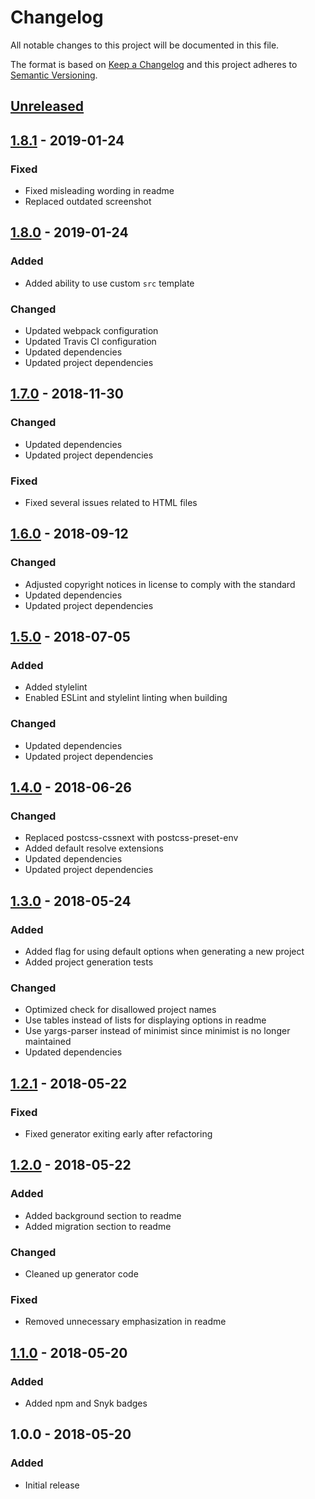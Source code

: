 # Changelog

All notable changes to this project will be documented in this file.

The format is based on [Keep a Changelog](http://keepachangelog.com/en/1.0.0/)
and this project adheres to [Semantic Versioning](http://semver.org/spec/v2.0.0.html).

## [Unreleased]

## [1.8.1] - 2019-01-24

### Fixed

+ Fixed misleading wording in readme
+ Replaced outdated screenshot

## [1.8.0] - 2019-01-24

### Added

+ Added ability to use custom `src` template

### Changed

+ Updated webpack configuration
+ Updated Travis CI configuration
+ Updated dependencies
+ Updated project dependencies

## [1.7.0] - 2018-11-30

### Changed

+ Updated dependencies
+ Updated project dependencies

### Fixed

+ Fixed several issues related to HTML files

## [1.6.0] - 2018-09-12

### Changed

+ Adjusted copyright notices in license to comply with the standard
+ Updated dependencies
+ Updated project dependencies

## [1.5.0] - 2018-07-05

### Added

+ Added stylelint
+ Enabled ESLint and stylelint linting when building

### Changed

+ Updated dependencies
+ Updated project dependencies

## [1.4.0] - 2018-06-26

### Changed

+ Replaced postcss-cssnext with postcss-preset-env
+ Added default resolve extensions
+ Updated dependencies
+ Updated project dependencies

## [1.3.0] - 2018-05-24

### Added

+ Added flag for using default options when generating a new project
+ Added project generation tests

### Changed

+ Optimized check for disallowed project names
+ Use tables instead of lists for displaying options in readme
+ Use yargs-parser instead of minimist since minimist is no longer maintained
+ Updated dependencies

## [1.2.1] - 2018-05-22

### Fixed

+ Fixed generator exiting early after refactoring

## [1.2.0] - 2018-05-22

### Added

+ Added background section to readme
+ Added migration section to readme

### Changed

+ Cleaned up generator code

### Fixed

+ Removed unnecessary emphasization in readme

## [1.1.0] - 2018-05-20

### Added

+ Added npm and Snyk badges

## 1.0.0 - 2018-05-20

### Added

+ Initial release

[Unreleased]: https://github.com/mserajnik/websn/compare/1.8.1...develop
[1.8.1]: https://github.com/mserajnik/websn/compare/1.8.0...1.8.1
[1.8.0]: https://github.com/mserajnik/websn/compare/1.7.0...1.8.0
[1.7.0]: https://github.com/mserajnik/websn/compare/1.6.0...1.7.0
[1.6.0]: https://github.com/mserajnik/websn/compare/1.5.0...1.6.0
[1.5.0]: https://github.com/mserajnik/websn/compare/1.4.0...1.5.0
[1.4.0]: https://github.com/mserajnik/websn/compare/1.3.0...1.4.0
[1.3.0]: https://github.com/mserajnik/websn/compare/1.2.1...1.3.0
[1.2.1]: https://github.com/mserajnik/websn/compare/1.2.0...1.2.1
[1.2.0]: https://github.com/mserajnik/websn/compare/1.1.0...1.2.0
[1.1.0]: https://github.com/mserajnik/websn/compare/1.0.0...1.1.0
